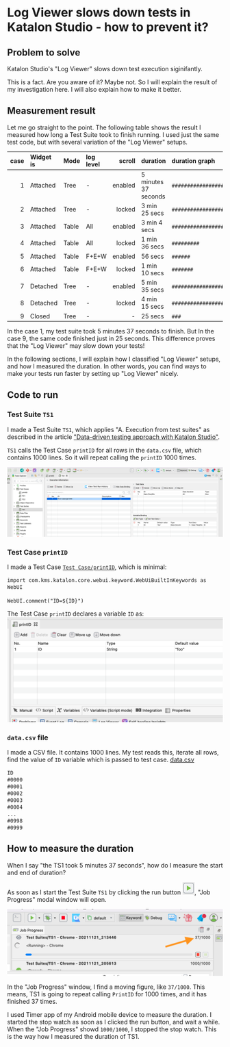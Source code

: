 # Log Viewer slows down tests in Katalon Studio - how to prevent it?


## Problem to solve

Katalon Studio's "Log Viewer" slows down test execution siginifantly. 

This is a fact. Are you aware of it? Maybe not. So I will explain the result of my investigation here. I will also explain how to make it better.

## Measurement result

Let me go straight to the point. The following table shows the result I measured how long a Test Suite took to finish running. I used just the same test code, but with several variation of the "Log Viewer" setups.

| case | Widget is | Mode  | log level | scroll  | duration | duration graph |
| ---: | :-------- | :---- | :---- | ------: | :------------ | :----------------------------------- |
| 1    | Attached | Tree  | -     | enabled | 5 minutes 37 seconds | `##################################` |
| 2    | Attached | Tree  | -     | locked | 3 min 25 secs | `#####################` |
| 3    | Attached | Table | All   | enabled | 3 min  4 secs | `##################` |
| 4    | Attached | Table | All   | locked  | 1 min 36 secs | `#########` |
| 5    | Attached | Table | F+E+W | enabled | 56 secs | `######` |
| 6    | Attached | Table | F+E+W | locked  | 1 min 10 secs | `#######` |
| 7    | Detached | Tree  | -     | enabled | 5 min 35 secs | `##################################` |
| 8    | Detached | Tree  | -     | locked  | 4 min 15 secs | `##########################` |
| 9    | Closed   | Tree  | -     | -       | 25 secs | `###` |

In the case 1, my test suite took 5 minutes 37 seconds to finish. But In the case 9, the same code finished just in 25 seconds. This difference proves that the "Log Viewer" may slow down your tests!

In the following sections, I will explain how I classified "Log Viewer" setups, and how I measured the duration. In other words, you can find ways to make your tests run faster by setting up "Log Viewer" nicely.

## Code to run

### Test Suite `TS1`

I made a Test Suite `TS1`, which applies "A. Execution from test suites" as described in the article ["Data-driven testing approach with Katalon Studio"](https://medium.com/katalon-studio/data-driven-testing-approach-with-katalon-studio-b835c9e491dd). 

`TS1` calls the Test Case `printID` for all rows in the `data.csv` file, which contains 1000 lines. So it will repeat calling the `printID` 1000 times.

![TS1](docs/images/TS1.png)

### Test Case `printID`
I made a Test Case [`Test Case/printID`](Scripts/printID/Script1637309731921.groovy), which is minimal:
```
import com.kms.katalon.core.webui.keyword.WebUiBuiltInKeywords as WebUI

WebUI.comment("ID=${ID}")
```
The Test Case `printID` declares a variable `ID` as:
![printID_variable](docs/images/printID_variable.png)


### `data.csv` file

I made a CSV file. It contains 1000 lines. My test reads this, iterate all rows, find the value of `ID` variable which is passed to test case.
[data.csv](./data.csv)
```
ID
#0000
#0001
#0002
#0003
#0004
...
#0998
#0999
```

## How to measure the duration

When I say "the TS1 took 5 minutes 37 seconds", how do I measure the start and end of duration?

As soon as I start the Test Suite `TS1` by clicking the run button ![run button](docs/images/run_katalon_test.png), "Job Progress" modal window will open.

![Job Progress](docs/images/JobProgress.png.png)

In the "Job Progress" window, I find a moving figure, like `37/1000`. This means, TS1 is going to repeat calling `PrintID` for 1000 times, and it has finished 37 times.

I used Timer app of my Android mobile device to measure the duration. I started the stop watch as soon as I clicked the run button, and wait a while. When the "Job Progress" showd `1000/1000`, I stopped the stop watch. This is the way how I measured the duration of TS1.